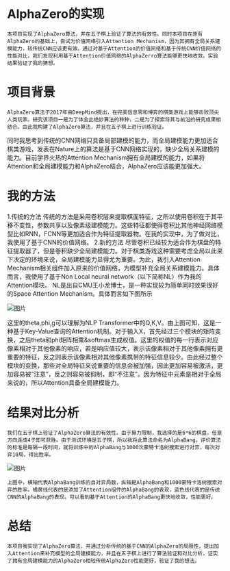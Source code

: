 # AlphaZero的实现
    本项目实现了AlphaZero算法，并在五子棋上验证了算法的有效性。同时本项目在原有AlphaZero的基础上，尝试为价值网络引入Attention Mechanism，因为其拥有全局关系建模能力，较传统CNN应该更有效。通过对基于Attention的价值网络和基于传统CNN价值网络的性能对比，我们发现利用基于Attention价值网络的AlphaZerro算法能够更快地收敛。实验结果验证了我的猜想。

# 项目背景
    AlphaZero算法于2017年由DeepMind提出，在完美信息零和博弈的棋类游戏上能够击败顶尖人类玩家。研究该项目一是为了体会此绝妙算法的种种，二是为了探索将其与前沿的研究成果相结合。由此我构建了AlphaZero算法，并且在五子棋上进行训练验证。
同时我思考到传统的CNN网络只具备局部建模的能力，而全局建模能力更加适合棋类游戏，发表在Nature上的算法是基于CNN网络实现的，缺少全局关系建模的能力。目前学界火热的Attention Mechanism拥有全局建模的能力，如果将Attention和全局建模能力和AlphaZero结合，AlphaZero应该能更加强大。

# 我的方法
1.传统的方法
    传统的方法是采用卷积层来提取棋面特征，之所以使用卷积在于其平移不变性，参数共享以及像素级建模能力。这些特征都使得卷积比其他神经网络模型比如RNN，FCNN等更加适合作为特征提取器物。在我的实现中，为了做对比，我使用了基于CNN的价值网络。
2.新的方法
尽管卷积已经较为适合作为棋盘的特征提取器了，但是卷积缺少全局建模能力。对于棋类游戏这种需要考虑全局以此来下决定的环境来说，全局建模能力显得尤为重要。为此，我引入Attention Mechanism相关组件加入原来的价值网络，为模型补充全局关系建模能力。具体而言，我使用了基于Non Local neural network（以下简称NL）作为我的Attention模块。
NL是出自CMU王小龙博士，是一种实现较为简单同时效果很好的Space Attention Mechanism。具体而言如下图所示

![图片](https://user-images.githubusercontent.com/50911686/181398283-e55e0baa-e4e6-4580-8164-7b3160ea6fbc.png)

这里的theta,phi,g可以理解为NLP Transformer中的Q,K,V。由上图可知，这是一种基于Key-Value查询的Attention机制。对于输入X，首先经过三个模块的矩阵变换，之后theta和phi矩阵相乘&softmax生成权值。这里的权值的每一行表示对应像素相对于其他像素的响应，若是响应值较大，表示该像素相对于其他像素拥有更重要的特征，反之则表示该像素相对其他像素携带的特征信息较少。由此经过整个模块的变换，那些对全局特征来说重要的信息会被加强，因此更加容易被激活，更加容易被“注意”，反之则容易被抑制，即“不注意”。因为特征中元素是相对于全局来说的，所以Attention具备全局建模能力。

# 结果对比分析
    我们在五子棋上验证了AlphaZero算法的有效性。由于算力限制，我选择的是6*6的棋盘，任意方向连成4子即可获胜。由于测试环境是五子棋，所以我将此算法命名为AlphaBang。评价算法的标准是每隔一段时间，就将训练中的AlphaBang与1000次蒙特卡洛树搜索进行对弈，每次对弈10局，得出胜率。
	
  ![图片](https://user-images.githubusercontent.com/50911686/181398339-b6df73ac-9134-49ec-95c9-8730bdca4500.png)

    上图中，横轴代表AlphaBang训练的自对弈局数，纵轴是AlphaBang和1000蒙特卡洛树搜索对弈的胜率。橘黄线代表的是添加了Attention组件的AlphaBang的表现，蓝色线代表的是传统CNN的AlphaBang的表现。可以看到基于Attention的AlphaBang更快地收敛，性能更好。

# 总结
    本项目我实现了AlphaZero算法，并通过分析传统的基于CNN的AlphaZero的局限性，提出加入Attention来补充模型的全局建模能力，并且在五子棋上进行了算法验证和对比分析，证实了拥有全局建模能力的AlphaZero相较传统AlphaZero性能更好，验证了我的想法。
